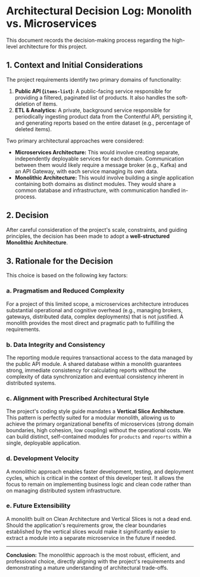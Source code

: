 # Architectural Decision Log: Monolith vs. Microservices

This document records the decision-making process regarding the high-level architecture for this project.

## 1. Context and Initial Considerations

The project requirements identify two primary domains of functionality:

1.  **Public API (`items-list`):** A public-facing service responsible for providing a filtered, paginated list of products. It also handles the soft-deletion of items.
2.  **ETL & Analytics:** A private, background service responsible for periodically ingesting product data from the Contentful API, persisting it, and generating reports based on the entire dataset (e.g., percentage of deleted items).

Two primary architectural approaches were considered:

-   **Microservices Architecture:** This would involve creating separate, independently deployable services for each domain. Communication between them would likely require a message broker (e.g., Kafka) and an API Gateway, with each service managing its own data.
-   **Monolithic Architecture:** This would involve building a single application containing both domains as distinct modules. They would share a common database and infrastructure, with communication handled in-process.

## 2. Decision

After careful consideration of the project's scale, constraints, and guiding principles, the decision has been made to adopt a **well-structured Monolithic Architecture**.

## 3. Rationale for the Decision

This choice is based on the following key factors:

### a. Pragmatism and Reduced Complexity
For a project of this limited scope, a microservices architecture introduces substantial operational and cognitive overhead (e.g., managing brokers, gateways, distributed data, complex deployments) that is not justified. A monolith provides the most direct and pragmatic path to fulfilling the requirements.

### b. Data Integrity and Consistency
The reporting module requires transactional access to the data managed by the public API module. A shared database within a monolith guarantees strong, immediate consistency for calculating reports without the complexity of data synchronization and eventual consistency inherent in distributed systems.

### c. Alignment with Prescribed Architectural Style
The project's coding style guide mandates a **Vertical Slice Architecture**. This pattern is perfectly suited for a modular monolith, allowing us to achieve the primary organizational benefits of microservices (strong domain boundaries, high cohesion, low coupling) without the operational costs. We can build distinct, self-contained modules for `products` and `reports` within a single, deployable application.

### d. Development Velocity
A monolithic approach enables faster development, testing, and deployment cycles, which is critical in the context of this developer test. It allows the focus to remain on implementing business logic and clean code rather than on managing distributed system infrastructure.

### e. Future Extensibility
A monolith built on Clean Architecture and Vertical Slices is not a dead end. Should the application's requirements grow, the clear boundaries established by the vertical slices would make it significantly easier to extract a module into a separate microservice in the future if needed.

---

**Conclusion:** The monolithic approach is the most robust, efficient, and professional choice, directly aligning with the project's requirements and demonstrating a mature understanding of architectural trade-offs.
